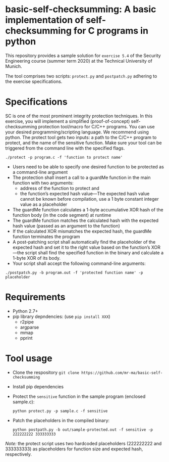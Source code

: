 # basic-self-checksumming: A basic implementation of self-checksumming for C programs in python
This repository provides a sample solution for `exercise 5.4` of the Security Engineering course (summer term 2020) at the Technical University of Munich. 

The tool comprises two scripts: `protect.py` and `postpatch.py` adhering to the exercise specifications.

# Specifications
SC is one of the most prominent integrity protection techniques. In this exercise, you will implement a simplified (proof-of-concept) self-checksumming protection tool/macro for C/C++ programs. You can use your desired programming/scripting language. We recommend using python. The protect tool gets two inputs: a path to the C/C++ program to protect, and the name of the sensitive function. Make sure your tool can be triggered from the command line with the specified flags.

```./protect -p program.c -f 'function to protect name'```

- Users need to be able to specify one desired function to be protected as a command-line argument
- The protection shall insert a call to a guardMe function in the main function with two arguments:
  - address of the function to protect and 
  - the function’s expected hash value—The expected hash value cannot be known before compilation, use a 1 byte constant integer value as a placeholder
- The guardMe function calculates a 1-byte accumulative XOR hash of the function body (in the code segment) at runtime
- The guardMe function matches the calculated hash with the expected hash value (passed as an argument to the function)
- If the calculated XOR mismatches the expected hash, the guardMe function terminates the program
- A post-patching script shall automatically find the placeholder of the expected hash and set it to the right value based on the function’s XOR—the script shall find the specified function in the binary and calculate a 1-byte XOR of its body. 
- Your script shall accept the following command-line arguments:

```./postpatch.py -b program.out -f 'protected function name' -p placeholder```


# Requirements
- Python 2.7+
- pip library depndencies: (use ```pip install XXX```)
  - r2pipe 
  - argparse
  - mmap
  - pprint
  
  
# Tool usage
- Clone the respository `git clone https://github.com/mr-ma/basic-self-checksumming`
- Install pip dependencies 
- Protect the `sensitive` function in the sample program (enclosed sample.c):

  ```python protect.py -p sample.c -f sensitive```

- Patch the placeholders in the compiled binary:

  ```python postpath.py -b out/sample-protected.out -f sensitive -p 222222222 333333333```

*Note:* the protect script uses two hardcoded placeholders (222222222 and 333333333) as placeholders for function size and expected hash, respectively.






